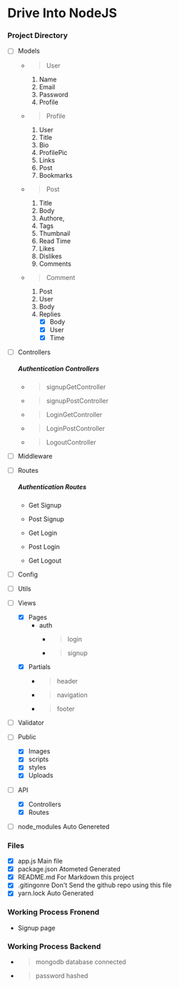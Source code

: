 # Drive Into NodeJS



### Project Directory
- [ ] Models
    - > User
        01. Name
        02. Email
        03. Password
        04. Profile

    - > Profile
        01. User
        02. Title
        03. Bio
        04. ProfilePic
        05. Links
        06. Post
        07. Bookmarks

    - > Post
        01. Title
        02. Body
        03. Authore,
        04. Tags
        05. Thumbnail
        06. Read Time
        07. Likes
        08. Dislikes
        09. Comments

    - > Comment
        01. Post
        02. User
        03. Body
        04. Replies
            - [x] Body
            - [x] User
            - [x] Time
- [ ] Controllers
    ##### Authentication Controllers
    - > signupGetController
    - > signupPostController

    - > LoginGetController
    - > LoginPostController

    - > LogoutController
- [ ] Middleware
- [ ] Routes
    ##### Authentication Routes
    *   Get Signup
    *   Post Signup

    *   Get Login
    *   Post Login

    *   Get Logout
- [ ] Config
- [ ] Utils
- [ ] Views
    - [x] Pages
        * auth
            - > login
            - > signup
    - [x] Partials
        - > header
        - > navigation
        - > footer
- [ ] Validator
- [ ] Public
    - [x] Images
    - [x] scripts
    - [x] styles
    - [x] Uploads
- [ ] API
    - [x] Controllers
    - [x] Routes
- [ ] node_modules Auto Genereted



### Files
- [x] app.js Main file
- [x] package.json Atometed Generated
- [x] README.md For Markdown  this project
- [x] .gitingonre Don't Send the github repo using this file
- [x] yarn.lock Auto Generated

### Working Process Fronend
*   Signup page


###  Working Process Backend
-   > mongodb database connected
-   > password hashed
